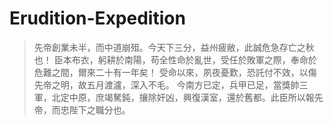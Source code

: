 # Erudition-Expedition
> 先帝創業未半，而中道崩殂。今天下三分，益州疲敝，此誠危急存亡之秋也！
> 臣本布衣，躬耕於南陽，苟全性命於亂世，受任於敗軍之際，奉命於危難之間，爾來二十有一年矣！
> 受命以來，夙夜憂歎，恐託付不效，以傷先帝之明，故五月渡瀘，深入不毛。
> 今南方已定，兵甲已足，當獎帥三軍，北定中原，庶竭駑鈍，攘除奸凶，興復漢室，還於舊都。此臣所以報先帝，而忠陛下之職分也。
